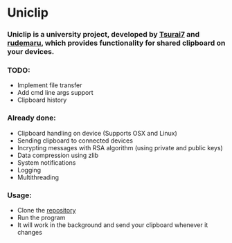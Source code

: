 # Uniclip 


### Uniclip is a university project, developed by [Tsurai7](https://github.com/Tsurai7) and [rudemaru](https://github.com/rudemaru), which provides functionality for shared clipboard on your devices.


### TODO:
* Implement file transfer
* Add cmd line args support
* Clipboard history


### Already done:
* Clipboard handling on device (Supports OSX and Linux)
* Sending clipboard to connected devices
* Incrypting messages with RSA algorithm (using private and public keys)
* Data compression using zlib
* System notifications
* Logging
* Multithreading


### Usage: 
* Clone the [repository](https://github.com/Tsurai7/Kharashun-Demidovich_OSISP_prj_2024.git)
* Run the program
* It will work in the background and send your clipboard whenever it changes